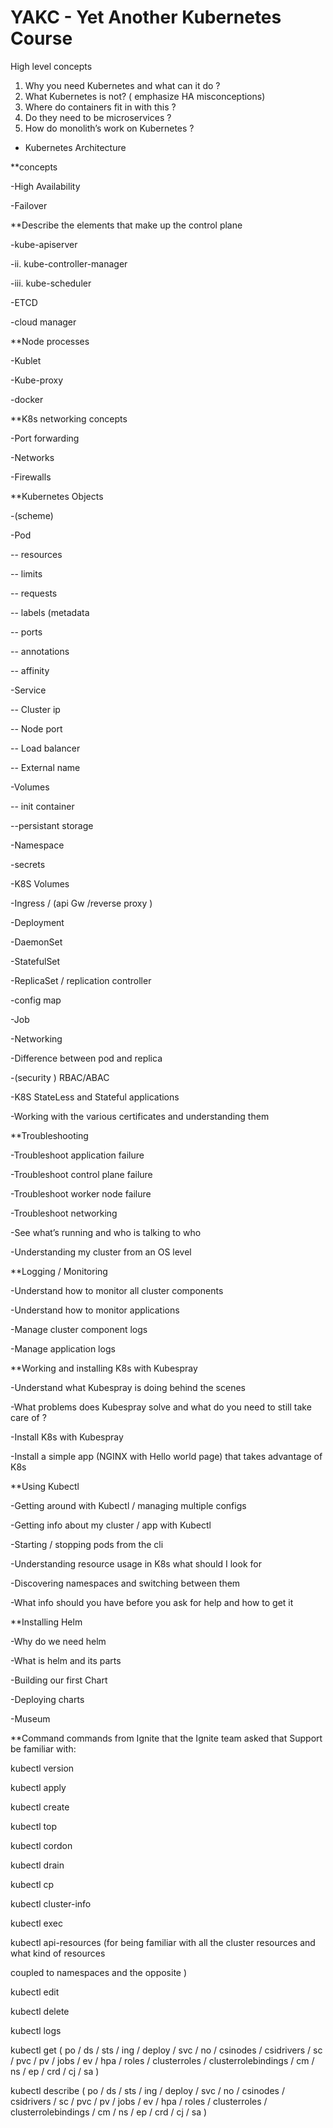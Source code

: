 # YAKC - Yet Another Kubernetes Course



High level concepts
1. Why you need Kubernetes and what can it do ?
2. What Kubernetes is not? ( emphasize HA misconceptions)
3. Where do containers fit in with this ?
4. Do they need to be microservices ?
5. How do monolith’s work on Kubernetes ?
* Kubernetes Architecture

**concepts

-High Availability

-Failover

**Describe the elements that make up the control plane

-kube-apiserver

-ii. kube-controller-manager

-iii. kube-scheduler

-ETCD

-cloud manager


**Node processes

-Kublet

-Kube-proxy

-docker


**K8s networking concepts

-Port forwarding

-Networks

-Firewalls


**Kubernetes Objects

-(scheme)

-Pod

 -- resources
 
 -- limits
 
 -- requests
 
 -- labels (metadata
 
 -- ports
 
 -- annotations
 
 -- affinity
 
-Service

 -- Cluster ip
 
 -- Node port
 
 -- Load balancer
 
 -- External name
 
-Volumes

 -- init container
 
  --persistant storage 
  
-Namespace

-secrets

-K8S Volumes

-Ingress / (api Gw /reverse proxy )

-Deployment

-DaemonSet

-StatefulSet

-ReplicaSet / replication controller

-config map

-Job

-Networking

-Difference between pod and replica

-(security ) RBAC/ABAC

-K8S StateLess and Stateful applications

-Working with the various certificates and understanding them


**Troubleshooting

-Troubleshoot application failure

-Troubleshoot control plane failure

-Troubleshoot worker node failure

-Troubleshoot networking

-See what’s running and who is talking to who

-Understanding my cluster from an OS level


**Logging / Monitoring

-Understand how to monitor all cluster components

-Understand how to monitor applications

-Manage cluster component logs

-Manage application logs


**Working and installing K8s with Kubespray

-Understand what Kubespray is doing behind the scenes

-What problems does Kubespray solve and what do you need to still take care of ?

-Install K8s with Kubespray

-Install a simple app (NGINX with Hello world page) that takes advantage of K8s


**Using Kubectl

-Getting around with Kubectl / managing multiple configs

-Getting info about my cluster / app with Kubectl

-Starting / stopping pods from the cli

-Understanding resource usage in K8s what should I look for

-Discovering namespaces and switching between them

-What info should you have before you ask for help and how to get it


**Installing Helm

-Why do we need helm

-What is helm and its parts

-Building our first Chart

-Deploying charts

-Museum


**Command commands from Ignite that the Ignite team asked that Support be familiar with:

kubectl version

kubectl apply

kubectl create

kubectl top

kubectl cordon

kubectl drain

kubectl cp

kubectl cluster-info

kubectl exec

kubectl api-resources (for being familiar with all the cluster resources and what kind of resources

coupled to namespaces and the opposite )

kubectl edit

kubectl delete

kubectl logs

kubectl get ( po / ds / sts / ing / deploy / svc / no / csinodes / csidrivers / sc / pvc / pv / jobs / ev / hpa /
roles / clusterroles / clusterrolebindings / cm / ns / ep / crd / cj / sa )

kubectl describe ( po / ds / sts / ing / deploy / svc / no / csinodes / csidrivers / sc / pvc / pv / jobs / ev /
hpa / roles / clusterroles / clusterrolebindings / cm / ns / ep / crd / cj / sa )
